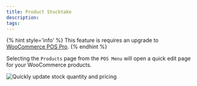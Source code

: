 ```yaml
---
title: Product Stocktake
description:  
tags: 
---
```


{% hint style='info' %}
This feature is requires an upgrade to [WooCommerce POS Pro](http://wcpos.com/pro).
{% endhint %}

Selecting the `Products` page from the `POS Menu` will open a quick edit page for your WooCommerce products.

![Quickly update stock quantity and pricing](https://wcpos.com/wp-content/uploads/2015/06/product-stocktake.png)